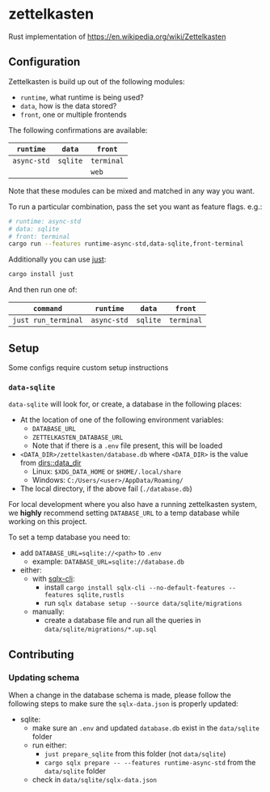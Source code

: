 # zettelkasten
Rust implementation of https://en.wikipedia.org/wiki/Zettelkasten

## Configuration

Zettelkasten is build up out of the following modules:
- `runtime`, what runtime is being used?
- `data`, how is the data stored?
- `front`, one or multiple frontends

The following confirmations are available:

|`runtime`  |`data`  |`front`   |
|-----------|--------|----------|
|`async-std`|`sqlite`|`terminal`|
|           |        |`web`     |

Note that these modules can be mixed and matched in any way you want.

To run a particular combination, pass the set you want as feature flags. e.g.:
```sh
# runtime: async-std
# data: sqlite
# front: terminal
cargo run --features runtime-async-std,data-sqlite,front-terminal
```

Additionally you can use [just](https://github.com/casey/just):
```sh
cargo install just
```

And then run one of:

|`command`          |`runtime`  |`data`  |`front`   |
|-------------------|-----------|--------|----------|
|`just run_terminal`|`async-std`|`sqlite`|`terminal`|

## Setup

Some configs require custom setup instructions

### `data-sqlite`

`data-sqlite` will look for, or create, a database in the following places:
- At the location of one of the following environment variables:
  - `DATABASE_URL`
  - `ZETTELKASTEN_DATABASE_URL`
  - Note that if there is a `.env` file present, this will be loaded
- `<DATA_DIR>/zettelkasten/database.db` where `<DATA_DIR>` is the value from [dirs::data_dir](https://docs.rs/dirs/latest/dirs/fn.data_dir.html)
  - Linux: `$XDG_DATA_HOME` or `$HOME/.local/share`
  - Windows: `C:/Users/<user>/AppData/Roaming/`
- The local directory, if the above fail (`./database.db`)

For local development where you also have a running zettelkasten system, we **highly** recommend setting `DATABASE_URL` to a temp database while working on this project.

To set a temp database you need to:
- add `DATABASE_URL=sqlite://<path>` to `.env`
  - example: `DATABASE_URL=sqlite://database.db`
- either:
  - with [sqlx-cli](https://github.com/launchbadge/sqlx/blob/main/sqlx-cli/README.md#sqlx-cli):
    - install `cargo install sqlx-cli --no-default-features --features sqlite,rustls`
    - run `sqlx database setup --source data/sqlite/migrations`
  - manually:
    - create a database file and run all the queries in `data/sqlite/migrations/*.up.sql`

## Contributing

### Updating schema

When a change in the database schema is made, please follow the following steps to make sure the `sqlx-data.json` is properly updated:
- sqlite:
  - make sure an `.env` and updated `database.db` exist in the `data/sqlite` folder
  - run either:
    - `just prepare_sqlite` from this folder (not `data/sqlite`)
    - `cargo sqlx prepare -- --features runtime-async-std` from the `data/sqlite` folder
  - check in `data/sqlite/sqlx-data.json`
